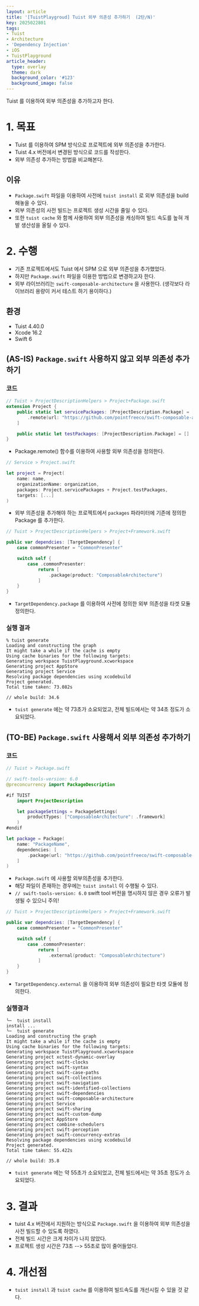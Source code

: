 ```yaml
---
layout: article
title: '[TuistPlaygroud] Tuist 외부 의존성 추가하기  (2탄/N)'
key: 2025022801
tags:
- Tuist
- Architecture
- 'Dependency Injection'
- iOS
- TuistPlayground
article_header:
  type: overlay
  theme: dark
  background_color: '#123'
  background_image: false
---
```


Tuist 를 이용하여 외부 의존성을 추가하고자 한다. 

<!--more-->

# 1. 목표 
- Tuist 를 이용하여 SPM 방식으로 프로젝트에 외부 의존성을 추가한다.
- Tuist 4.x 버전에서 변경된 방식으로 코드를 작성한다. 
- 외부 의존성 추가하는 방법을 비교해본다.

## 이유
- `Package.swift` 파일을 이용하여 사전에 `tuist install` 로 외부 의존성을 build 해놓을 수 있다. 
- 외부 의존성의 사전 빌드는 프로젝트 생성 시간을 줄일 수 있다.
- 또한 `tuist cache` 와 함께 사용하여 외부 의존성을 캐싱하여 빌드 속도를 높혀 개발 생산성을 올릴 수 있다. 

# 2. 수행
- 기존 프로젝트에서도 Tuist 에서 SPM 으로 외부 의존성을 추가했었다.
- 하지만 `Package.swift` 파일을 이용한 방법으로 변경하고자 한다. 
- 외부 라이브러리는 `swift-composable-architecture` 을 사용한다. (생각보다 라이브러리 용량이 커서 테스트 하기 용이하다.)

## 환경
- Tuist 4.40.0
- Xcode 16.2
- Swift 6

## (AS-IS) `Package.swift` 사용하지 않고 외부 의존성 추가하기 

### 코드 
```swift
// Tuist > ProjectDescriptionHelpers > Project+Package.swift
extension Project {
    public static let servicePackages: [ProjectDescription.Package] = [
        .remote(url: "https://github.com/pointfreeco/swift-composable-architecture.git", requirement: .exact("1.17.1")),
    ]

    public static let testPackages: [ProjectDescription.Package] = []
}
```
- Package.remote() 함수를 이용하여 사용할 외부 의존성을 정의한다. 

```swift
// Service > Project.swift

let project = Project(
    name: name,
    organizationName: organization,
    packages: Project.servicePackages + Project.testPackages,
    targets: [...]
)
```
- 외부 의존성을 추가해야 하는 프로젝트에서 `packages` 파라미터에 기존에 정의한 Package 를 추가한다. 

```swift
// Tuist > ProjectDescriptionHelpers > Project+Framework.swift

public var dependcies: [TargetDependency] {
    case commonPresenter = "CommonPresenter"

    switch self {
        case .commonPresenter:
            return [
                .package(product: "ComposableArchitecture")
            ]
    }
}
```
- `TargetDependency.package` 를 이용하여 사전에 정의한 외부 의존성을 타겟 모듈 정의한다.


### 실행 결과

```shell
% tuist generate
Loading and constructing the graph
It might take a while if the cache is empty
Using cache binaries for the following targets: 
Generating workspace TuistPlayground.xcworkspace
Generating project AppStore
Generating project Service
Resolving package dependencies using xcodebuild
Project generated.
Total time taken: 73.082s

// whole build: 34.6
```
- `tuist generate` 에는 약 73초가 소요되었고, 전체 빌드에서는 약 34초 정도가 소요되었다. 


## (TO-BE) `Package.swift` 사용해서 외부 의존성 추가하기 

### 코드

```swift
// Tuist > Package.swift

// swift-tools-version: 6.0
@preconcurrency import PackageDescription

#if TUIST
    import ProjectDescription

    let packageSettings = PackageSettings(
        productTypes: ["ComposableArchitecture": .framework]
    )
#endif

let package = Package(
    name: "PackageName",
    dependencies: [
        .package(url: "https://github.com/pointfreeco/swift-composable-architecture.git", .upToNextMajor(from: "1.17.1"))
    ]
)
```
- `Package.swift` 에 사용할 외부의존성을 추가한다.
- 해당 파일이 존재하는 경우에는 `tuist install` 이 수행될 수 있다. 
- `// swift-tools-version: 6.0` swift tool 버전을 명시하지 않은 경우 오류가 발생될 수 있으니 주의!

```swift
// Tuist > ProjectDescriptionHelpers > Project+Framework.swift

public var dependcies: [TargetDependency] {
    case commonPresenter = "CommonPresenter"

    switch self {
        case .commonPresenter:
            return [
                .external(product: "ComposableArchitecture")
            ]
    }
}
```
- `TargetDependency.external` 을 이용하여 외부 의존성이 필요한 타겟 모듈에 정의한다. 

### 실행결과

```shell
╰─  tuist install
install ...
╰─  tuist generate
Loading and constructing the graph
It might take a while if the cache is empty
Using cache binaries for the following targets: 
Generating workspace TuistPlayground.xcworkspace
Generating project xctest-dynamic-overlay
Generating project swift-clocks
Generating project swift-syntax
Generating project swift-case-paths
Generating project swift-collections
Generating project swift-navigation
Generating project swift-identified-collections
Generating project swift-dependencies
Generating project swift-composable-architecture
Generating project Service
Generating project swift-sharing
Generating project swift-custom-dump
Generating project AppStore
Generating project combine-schedulers
Generating project swift-perception
Generating project swift-concurrency-extras
Resolving package dependencies using xcodebuild
Project generated.
Total time taken: 55.422s

// whole build: 35.8
```
- `tuist generate` 에는 약 55초가 소요되었고, 전체 빌드에서는 약 35초 정도가 소요되었다. 


# 3. 결과
- tuist 4.x 버전에서 지원하는 방식으로 `Package.swift` 을 이용하여 외부 의존성을 사전 빌드할 수 있도록 하였다.
- 전체 빌드 시간은 크게 차이가 나지 않았다. 
- 프로젝트 생성 시간은 73초 --> 55초로 많이 줄어들었다.

# 4. 개선점
- `tuist install` 과 `tuist cache` 를 이용하여 빌드속도를 개선시킬 수 있을 것 같다. 